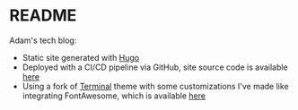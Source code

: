 # README
Adam's tech blog:
- Static site generated with [Hugo](https://gohugo.io/)
- Deployed with a CI/CD pipeline via GitHub, site source code is available [here](https://github.com/addzey/addzey.dev)
- Using a fork of [Terminal](https://github.com/panr/hugo-theme-terminal) theme with some customizations I've made like integrating FontAwesome, which is available [here](https://github.com/addzey/hugo-theme-terminal)